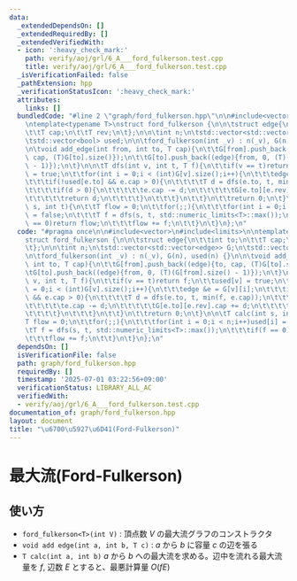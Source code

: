 ```yaml
---
data:
  _extendedDependsOn: []
  _extendedRequiredBy: []
  _extendedVerifiedWith:
  - icon: ':heavy_check_mark:'
    path: verify/aoj/grl/6_A___ford_fulkerson.test.cpp
    title: verify/aoj/grl/6_A___ford_fulkerson.test.cpp
  _isVerificationFailed: false
  _pathExtension: hpp
  _verificationStatusIcon: ':heavy_check_mark:'
  attributes:
    links: []
  bundledCode: "#line 2 \"graph/ford_fulkerson.hpp\"\n\n#include<vector>\n#include<limits>\n\
    \ntemplate<typename T>\nstruct ford_fulkerson {\n\n\tstruct edge{\n\t\tint to;\n\
    \t\tT cap;\n\t\tT rev;\n\t};\n\n\tint n;\n\tstd::vector<std::vector<edge>> G;\n\
    \tstd::vector<bool> used;\n\n\tford_fulkerson(int _v) : n(_v), G(n), used(n) {}\n\
    \n\tvoid add_edge(int from, int to, T cap){\n\t\tG[from].push_back((edge){to,\
    \ cap, (T)G[to].size()});\n\t\tG[to].push_back((edge){from, 0, (T)(G[from].size()\
    \ - 1)});\n\t}\n\n\tT dfs(int v, int t, T f){\n\t\tif(v == t)return f;\n\t\tused[v]\
    \ = true;\n\t\tfor(int i = 0;i < (int)G[v].size();i++){\n\t\t\tedge &e = G[v][i];\n\
    \t\t\tif(!used[e.to] && e.cap > 0){\n\t\t\t\tT d = dfs(e.to, t, min(f, e.cap));\n\
    \t\t\t\tif(d > 0){\n\t\t\t\t\te.cap -= d;\n\t\t\t\t\tG[e.to][e.rev].cap += d;\n\
    \t\t\t\t\treturn d;\n\t\t\t\t}\n\t\t\t}\n\t\t}\n\t\treturn 0;\n\t}\n\n\tT calc(int\
    \ s, int t){\n\t\tT flow = 0;\n\t\tfor(;;){\n\t\t\tfor(int i = 0;i < n;i++)used[i]\
    \ = false;\n\t\t\tT f = dfs(s, t, std::numeric_limits<T>::max());\n\t\t\tif(f\
    \ == 0)return flow;\n\t\t\tflow += f;\n\t\t}\n\t}\n};\n"
  code: "#pragma once\n\n#include<vector>\n#include<limits>\n\ntemplate<typename T>\n\
    struct ford_fulkerson {\n\n\tstruct edge{\n\t\tint to;\n\t\tT cap;\n\t\tT rev;\n\
    \t};\n\n\tint n;\n\tstd::vector<std::vector<edge>> G;\n\tstd::vector<bool> used;\n\
    \n\tford_fulkerson(int _v) : n(_v), G(n), used(n) {}\n\n\tvoid add_edge(int from,\
    \ int to, T cap){\n\t\tG[from].push_back((edge){to, cap, (T)G[to].size()});\n\t\
    \tG[to].push_back((edge){from, 0, (T)(G[from].size() - 1)});\n\t}\n\n\tT dfs(int\
    \ v, int t, T f){\n\t\tif(v == t)return f;\n\t\tused[v] = true;\n\t\tfor(int i\
    \ = 0;i < (int)G[v].size();i++){\n\t\t\tedge &e = G[v][i];\n\t\t\tif(!used[e.to]\
    \ && e.cap > 0){\n\t\t\t\tT d = dfs(e.to, t, min(f, e.cap));\n\t\t\t\tif(d > 0){\n\
    \t\t\t\t\te.cap -= d;\n\t\t\t\t\tG[e.to][e.rev].cap += d;\n\t\t\t\t\treturn d;\n\
    \t\t\t\t}\n\t\t\t}\n\t\t}\n\t\treturn 0;\n\t}\n\n\tT calc(int s, int t){\n\t\t\
    T flow = 0;\n\t\tfor(;;){\n\t\t\tfor(int i = 0;i < n;i++)used[i] = false;\n\t\t\
    \tT f = dfs(s, t, std::numeric_limits<T>::max());\n\t\t\tif(f == 0)return flow;\n\
    \t\t\tflow += f;\n\t\t}\n\t}\n};\n"
  dependsOn: []
  isVerificationFile: false
  path: graph/ford_fulkerson.hpp
  requiredBy: []
  timestamp: '2025-07-01 03:22:56+09:00'
  verificationStatus: LIBRARY_ALL_AC
  verifiedWith:
  - verify/aoj/grl/6_A___ford_fulkerson.test.cpp
documentation_of: graph/ford_fulkerson.hpp
layout: document
title: "\u6700\u5927\u6D41(Ford-Fulkerson)"
---
```


# 最大流(Ford-Fulkerson)

## 使い方

- ``ford_fulkerson<T>(int V)`` : 頂点数 $V$ の最大流グラフのコンストラクタ
- ``void add edge(int a, int b, T c)`` : $a$ から $b$ に容量 $c$ の辺を張る
- ``T calc(int a, int b)`` $a$ から $b$ への最大流を求める。辺中を流れる最大流量を $f$, 辺数 $E$ とすると、最悪計算量 $O(fE)$
